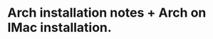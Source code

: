 Arch installation notes + Arch on IMac installation.
====================================================
